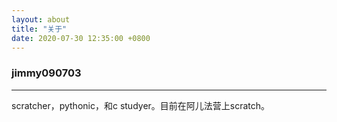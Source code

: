 ```yaml
---
layout: about
title: "关于"
date: 2020-07-30 12:35:00 +0800
---
```

### jimmy090703

---

scratcher，pythonic，和c studyer。目前在阿儿法营上scratch。

